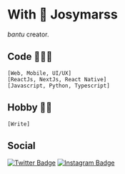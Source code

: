 # **With 🖤 Josymarss**

*bantu* creator. 

## Code 👨🏿‍💻
    [Web, Mobile, UI/UX]
    [ReactJs, NextJs, React Native]
    [Javascript, Python, Typescript]

## Hobby ✍🏿 
    [Write]

## Social
[![Twitter Badge](https://img.shields.io/badge/-@josymarss-black?style=flat-square&labelColor=white&logo=twitter&logoColor=black&link=https://twitter.com/josymarss)](https://twitter.com/josymarss) 
[![Instagram Badge](https://img.shields.io/badge/-@bantucodedev-black?style=flat-square&labelColor=white&logo=instagram&logoColor=black&link=https://instagram.com/bantucodedev/)](https://www.instagram.com/bantucodedev/) 
